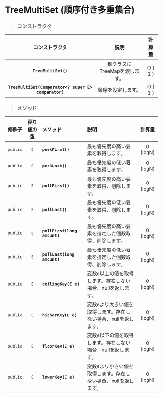 # TreeMultiSet (順序付き多重集合)
> ### コンストラクタ
|コンストラクタ|説明|計算量|
|:---:|:---:|:---:|
|**`TreeMultiSet()`**|親クラスにTreeMapを渡します。|O ( 1 )|
|**`TreeMultiSet(Comparator<? super E> comparator)`**|順序を設定します。|O ( 1 )|
> ### メソッド
|修飾子|戻り値の型|メソッド|説明|計算量|
|:---:|:---:|:---|:---|:---:|
|`public`|`E`|**`peekFirst() `**|最も優先度の高い要素を取得します。|O (logN)|
|`public`|`E`|**`peekLast()`**|最も優先度の低い要素を取得します。|O (logN)|
|`public`|`E`|**`pollFirst()`**|最も優先度の高い要素を取得、削除します。|O (logN)|
|`public`|`E`|**`pollLast()`**|最も優先度の低い要素を取得、削除します。|O (logN)|
|`public`|`E`|**`pollFirst(long amount)`**|最も優先度の高い要素を指定した個数取得、削除します。|O (logN)|
|`public`|`E`|**`pollLast(long amount)`**|最も優先度の低い要素を指定した個数取得、削除します。|O (logN)|
|`public`|`E`|**`ceilingKey(E e)`**|変数e以上の値を取得します。存在しない場合、nullを返します。|O (logN)|
|`public`|`E`|**`higherKey(E e)`**|変数eより大きい値を取得します。存在しない場合、nullを返します。|O (logN)|
|`public`|`E`|**`floorKey(E e)`**|変数e以下の値を取得します。存在しない場合、nullを返します。|O (logN)|
|`public`|`E`|**`lowerKey(E e)`**|変数eより小さい値を取得します。存在しない場合、nullを返します。|O (logN)|
